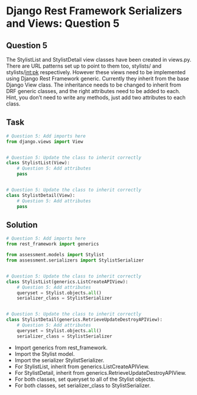 # Django Rest Framework Serializers and Views: Question 5

## Question 5
The StylistList and StylistDetail view classes have been created in views.py. There are URL patterns set up to point to them too, stylists/ and stylists/<int:pk> respectively. However these views need to be implemented using Django Rest Framework generic. Currently they inherit from the base Django View class. The inheritance needs to be changed to inherit from DRF generic classes, and the right attributes need to be added to each. Hint, you don’t need to write any methods, just add two attributes to each class.



## Task
```python
# Question 5: Add imports here
from django.views import View


# Question 5: Update the class to inherit correctly
class StylistList(View):
    # Question 5: Add attributes
    pass


# Question 5: Update the class to inherit correctly
class StylistDetail(View):
    # Question 5: Add attributes
    pass
```

## Solution
```python
# Question 5: Add imports here
from rest_framework import generics

from assessment.models import Stylist
from assessment.serializers import StylistSerializer


# Question 5: Update the class to inherit correctly
class StylistList(generics.ListCreateAPIView):
    # Question 5: Add attributes
    queryset = Stylist.objects.all()
    serializer_class = StylistSerializer


# Question 5: Update the class to inherit correctly
class StylistDetail(generics.RetrieveUpdateDestroyAPIView):
    # Question 5: Add attributes
    queryset = Stylist.objects.all()
    serializer_class = StylistSerializer
```

- Import generics from rest_framework.
- Import the Stylist model.
- Import the serializer StylistSerializer.
- For StylistList, inherit from generics.ListCreateAPIView.
- For StylistDetail, inherit from generics.RetrieveUpdateDestroyAPIView.
- For both classes, set queryset to all of the Stylist objects.
- For both classes, set serializer_class to StylistSerializer.